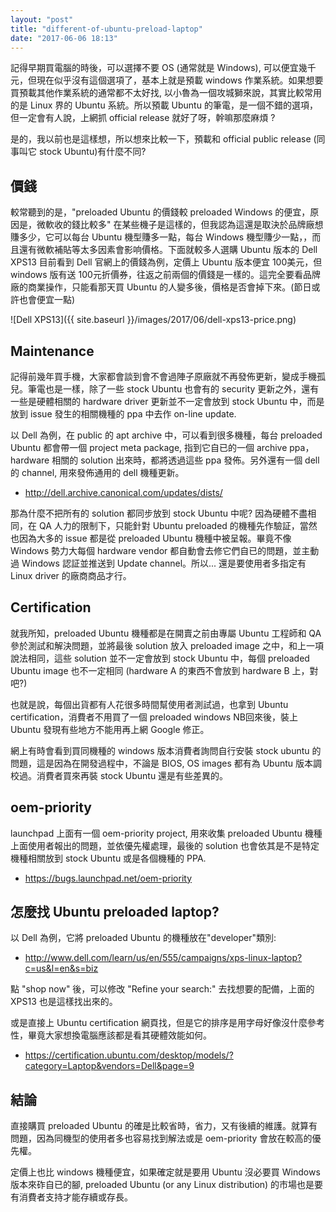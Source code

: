 ```yaml
---
layout: "post"
title: "different-of-ubuntu-preload-laptop"
date: "2017-06-06 18:13"
---
```


記得早期買電腦的時後，可以選擇不要 OS (通常就是 Windows), 可以便宜幾千元，但現在似乎沒有這個選項了，基本上就是預載 windows 作業系統。如果想要買預載其他作業系統的通常都不太好找, 以小魯為一個攻城獅來說，其實比較常用的是 Linux 界的 Ubuntu 系統。所以預載 Ubuntu 的筆電，是一個不錯的選項，但一定會有人說，上網抓 official release 就好了呀，幹嘛那麼麻煩 ?

是的，我以前也是這樣想，所以想來比較一下，預載和 official public release (同事叫它 stock Ubuntu)有什麼不同?

## 價錢
較常聽到的是，"preloaded Ubuntu 的價錢較 preloaded Windows 的便宜，原因是，微軟收的錢比較多" 在某些機子是這樣的，但我認為這還是取決於品牌廠想賺多少，它可以每台 Ubuntu 機型賺多一點，每台 Windows 機型賺少一點，，而且還有微軟補貼等太多因素會影响價格。下面就較多人選購 Ubuntu 版本的 Dell XPS13 目前看到 Dell 官網上的價錢為例，定價上 Ubuntu 版本便宜 100美元，但windows 版有送 100元折價券，往返之前兩個的價錢是一樣的。這完全要看品牌廠的商業操作，只能看那天買 Ubuntu 的人變多後，價格是否會掉下來。(節日或許也會便宜一點)

 ![Dell XPS13]({{ site.baseurl }}/images/2017/06/dell-xps13-price.png)

## Maintenance
記得前幾年買手機，大家都會談到會不會過陣子原廠就不再發佈更新，變成手機孤兒。筆電也是一樣，除了一些 stock Ubuntu 也會有的 security 更新之外，還有一些是硬體相關的 hardware driver 更新並不一定會放到 stock Ubuntu 中，而是放到 issue 發生的相關機種的 ppa 中去作 on-line update.

以 Dell 為例，在 public 的 apt archive 中，可以看到很多機種，每台 preloaded Ubuntu 都會帶一個 project meta package, 指到它自已的一個 archive ppa，hardware 相關的 solution 出來時，都將透過這些 ppa 發佈。另外還有一個 dell 的 channel, 用來發佈通用的 dell 機種更新。
 * http://dell.archive.canonical.com/updates/dists/

那為什麼不把所有的 solution 都同步放到 stock Ubuntu 中呢? 因為硬體不盡相同，在 QA 人力的限制下，只能針對 Ubuntu preloaded 的機種先作驗証，當然也因為大多的 issue 都是從 preloaded Ubuntu 機種中被呈報。畢竟不像 Windows 勢力大每個 hardware vendor 都自動會去修它們自已的問題，並主動過 Windows 認証並推送到 Update channel。所以... 還是要使用者多指定有 Linux driver 的廠商商品才行。

## Certification
就我所知，preloaded Ubuntu 機種都是在開賣之前由專屬 Ubuntu 工程師和 QA 參於測試和解決問題，並將最後 solution 放入 preloaded image 之中，和上一項說法相同，這些 solution 並不一定會放到 stock Ubuntu 中，每個 preloaded Ubuntu image 也不一定相同 (hardware A 的東西不會放到 hardware B 上，對吧?)

也就是說，每個出貨都有人花很多時間幫使用者測試過，也拿到 Ubuntu certification，消費者不用買了一個 preloaded windows NB回來後，裝上 Ubuntu 發現有些地方不能用再上網 Google 修正。

網上有時會看到買同機種的 windows 版本消費者詢問自行安裝 stock ubuntu 的問題，這是因為在開發過程中，不論是 BIOS, OS images 都有為 Ubuntu 版本調校過。消費者買來再裝 stock Ubuntu 還是有些差異的。

## oem-priority
launchpad 上面有一個 oem-priority project, 用來收集 preloaded Ubuntu 機種上面使用者報出的問題，並依優先權處理，最後的 solution 也會依其是不是特定機種相關放到 stock Ubuntu 或是各個機種的 PPA.
 * https://bugs.launchpad.net/oem-priority

## 怎麼找 Ubuntu preloaded laptop?
以 Dell 為例，它將 preloaded Ubuntu 的機種放在"developer"類別:
 * http://www.dell.com/learn/us/en/555/campaigns/xps-linux-laptop?c=us&l=en&s=biz

點 "shop now" 後，可以修改 "Refine your search:" 去找想要的配備，上面的 XPS13 也是這樣找出來的。

或是直接上 Ubuntu certification 網頁找，但是它的排序是用字母好像沒什麼參考性，畢竟大家想換電腦應該都是看其硬體效能如何。
 * https://certification.ubuntu.com/desktop/models/?category=Laptop&vendors=Dell&page=9

## 結論
直接購買 preloaded Ubuntu 的確是比較省時，省力，又有後續的維護。就算有問題，因為同機型的使用者多也容易找到解法或是 oem-priority 會放在較高的優先權。

定價上也比 windows 機種便宜，如果確定就是要用 Ubuntu 沒必要買 Windows 版本來砟自已的腳, preloaded Ubuntu (or any Linux distribution) 的市場也是要有消費者支持才能存續或存長。
